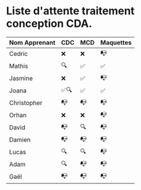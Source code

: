 # Liste d'attente traitement conception CDA.

| Nom Apprenant | CDC  | MCD | Maquettes |
| ------------- | ---- | --- | --------- |
| Cedric        | ❌   | ❌  | 📭        |
| Mathis        | 🔍   | ✅  | ✅        |
| Jasmine       | ❌   | ✅  | 📭        |
| Joana         | ✅🔍 | ✅  | ✅        |
| Christopher   | 📭   | 📭  | 📭        |
| Orhan         | ❌   | ❌  | 📭        |
| David         | 📭   | 🔍  | 📭        |
| Damien        | 📭   | 📭  | 📭        |
| Lucas         | 🔍   | 🔍  | 📭        |
| Adam          | 🔍   | 📭  | 📭        |
| Gaël          | 📭   | 📭  | 📭        |
